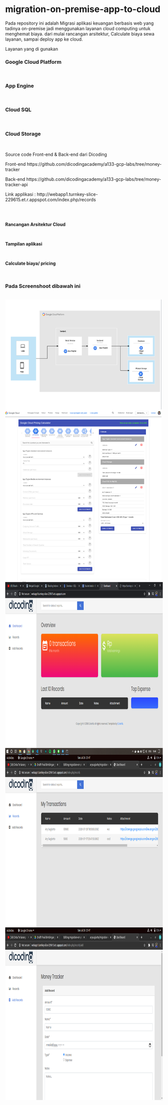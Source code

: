 # migration-on-premise-app-to-cloud

Pada repository ini adalah Migrasi aplikasi keuangan berbasis web yang tadinya on-premise 
jadi menggunakan layanan cloud computing untuk menghemat biaya. 
dari mulai rancangan arsitektur, Calculate biaya sewa layanan, sampai deploy app ke cloud.

Layanan yang di gunakan 
<h3>Google Cloud Platform</h3><br>
<h3>App Engine</h3><br>
<h3>Cloud SQL</h3><br>
<h3>Cloud Storage</h3><br>
 
 <p>Source code Front-end & Back-end dari Dicoding</p>
 <p>Front-end https://github.com/dicodingacademy/a133-gcp-labs/tree/money-tracker</p>
 <p>Back-end  https://github.com/dicodingacademy/a133-gcp-labs/tree/money-tracker-api</p>
 
 <p>Link applikasi : http://webapp1.turnkey-slice-229615.et.r.appspot.com/index.php/records</p>
 
 <br><br>
<p><b>Rancangan Arsitektur Cloud</b></p><br>
<p><b>Tampilan aplikasi</b></p><br>
<p><b>Calculate biaya/ pricing</b></p><br>

<h3>Pada Screenshoot dibawah ini</h3><br>

<img align="left" src="Screenshoot/arsitektur.png" width="500" height="350">
<br>

<img align="left" src="Screenshoot/ppricing.png" width="500" height="550">
<br>

<br>
<br>
<img align="left" src="Screenshoot/web.png" width="800" height="550"><br>
<img align="left" src="Screenshoot/web2.png" width="800" height="550"><br>
<img align="left" src="Screenshoot/web3.png" width="800" height="550"><br>



